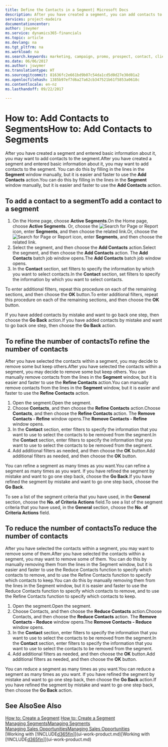 ```yaml
---
title: Define the Contacts in a Segment| Microsoft Docs
description: After you have created a segment, you can add contacts to the segment, for example, as part of a marketing campaign targeting particular customers or clients.
services: project-madeira
documentationcenter: 
author: jswymer
ms.service: dynamics365-financials
ms.topic: article
ms.devlang: na
ms.tgt_pltfrm: na
ms.workload: na
ms.search.keywords: marketing, campaign, promo, prospect, contact, client, customer
ms.date: 06/06/2017
ms.author: jswymer
ms.translationtype: HT
ms.sourcegitcommit: 81636fc2e661bd9b07c54da1cd5d0d27e30d01a2
ms.openlocfilehash: 1385b97ef7d6a27a62cb347521b61f5853a0618c
ms.contentlocale: en-nz
ms.lasthandoff: 09/22/2017

---
```

# <a name="how-to-add-contacts-to-segments"></a><span data-ttu-id="5b43d-103">How to: Add Contacts to Segments</span><span class="sxs-lookup"><span data-stu-id="5b43d-103">How to: Add Contacts to Segments</span></span>
<span data-ttu-id="5b43d-104">After you have created a segment and entered basic information about it, you may want to add contacts to the segment.</span><span class="sxs-lookup"><span data-stu-id="5b43d-104">After you have created a segment and entered basic information about it, you may want to add contacts to the segment.</span></span> <span data-ttu-id="5b43d-105">You can do this by filling in the lines in the **Segment** window manually, but it is easier and faster to use the **Add Contacts** action.</span><span class="sxs-lookup"><span data-stu-id="5b43d-105">You can do this by filling in the lines in the **Segment** window manually, but it is easier and faster to use the **Add Contacts** action.</span></span>

## <a name="to-add-a-contact-to-a-segment"></a><span data-ttu-id="5b43d-106">To add a contact to a segment</span><span class="sxs-lookup"><span data-stu-id="5b43d-106">To add a contact to a segment</span></span>
1. <span data-ttu-id="5b43d-107">On the Home page, choose **Active Segments**.</span><span class="sxs-lookup"><span data-stu-id="5b43d-107">On the Home page, choose **Active Segments**.</span></span> <span data-ttu-id="5b43d-108">Or, choose the ![Search for Page or Report](media/ui-search/search_small.png "Search for Page or Report icon") icon, enter **Segments**, and then choose the related link.</span><span class="sxs-lookup"><span data-stu-id="5b43d-108">Or, choose the ![Search for Page or Report](media/ui-search/search_small.png "Search for Page or Report icon") icon, enter **Segments**, and then choose the related link.</span></span>  
2. <span data-ttu-id="5b43d-109">Select the segment, and then choose the **Add Contacts** action.</span><span class="sxs-lookup"><span data-stu-id="5b43d-109">Select the segment, and then choose the **Add Contacts** action.</span></span> <span data-ttu-id="5b43d-110">The **Add Contacts** batch job window opens.</span><span class="sxs-lookup"><span data-stu-id="5b43d-110">The **Add Contacts** batch job window opens.</span></span>
3. <span data-ttu-id="5b43d-111">In the **Contact** section, set filters to specify the information by which you want to select contacts.</span><span class="sxs-lookup"><span data-stu-id="5b43d-111">In the **Contact** section, set filters to specify the information by which you want to select contacts.</span></span>

<span data-ttu-id="5b43d-112">To enter additional filters, repeat this procedure on each of the remaining sections, and then choose the **OK** button.</span><span class="sxs-lookup"><span data-stu-id="5b43d-112">To enter additional filters, repeat this procedure on each of the remaining sections, and then choose the **OK** button.</span></span>

<span data-ttu-id="5b43d-113">If you have added contacts by mistake and want to go back one step, then choose the **Go Back** action.</span><span class="sxs-lookup"><span data-stu-id="5b43d-113">If you have added contacts by mistake and want to go back one step, then choose the **Go Back** action.</span></span>

## <a name="to-refine-the-number-of-contacts"></a><span data-ttu-id="5b43d-114">To refine the number of contacts</span><span class="sxs-lookup"><span data-stu-id="5b43d-114">To refine the number of contacts</span></span>
<span data-ttu-id="5b43d-115">After you have selected the contacts within a segment, you may decide to remove some but keep others.</span><span class="sxs-lookup"><span data-stu-id="5b43d-115">After you have selected the contacts within a segment, you may decide to remove some but keep others.</span></span> <span data-ttu-id="5b43d-116">You can manually remove contacts from the lines in the **Segment** window, but it is easier and faster to use the **Refine Contacts** action.</span><span class="sxs-lookup"><span data-stu-id="5b43d-116">You can manually remove contacts from the lines in the **Segment** window, but it is easier and faster to use the **Refine Contacts** action.</span></span>

1. <span data-ttu-id="5b43d-117">Open the segment.</span><span class="sxs-lookup"><span data-stu-id="5b43d-117">Open the segment.</span></span>
2. <span data-ttu-id="5b43d-118">Choose **Contacts**, and then choose the **Refine Contacts** action.</span><span class="sxs-lookup"><span data-stu-id="5b43d-118">Choose **Contacts**, and then choose the **Refine Contacts** action.</span></span> <span data-ttu-id="5b43d-119">The **Remove Contacts - Refine** window opens.</span><span class="sxs-lookup"><span data-stu-id="5b43d-119">The **Remove Contacts - Refine** window opens.</span></span>
3. <span data-ttu-id="5b43d-120">In the **Contact** section, enter filters to specify the information that you want to use to select the contacts to be removed from the segment.</span><span class="sxs-lookup"><span data-stu-id="5b43d-120">In the **Contact** section, enter filters to specify the information that you want to use to select the contacts to be removed from the segment.</span></span>
4. <span data-ttu-id="5b43d-121">Add additional filters as needed, and then choose the **OK** button.</span><span class="sxs-lookup"><span data-stu-id="5b43d-121">Add additional filters as needed, and then choose the **OK** button.</span></span>

<span data-ttu-id="5b43d-122">You can refine a segment as many times as you want.</span><span class="sxs-lookup"><span data-stu-id="5b43d-122">You can refine a segment as many times as you want.</span></span> <span data-ttu-id="5b43d-123">If you have refined the segment by mistake and want to go one step back, choose the **Go Back**.</span><span class="sxs-lookup"><span data-stu-id="5b43d-123">If you have refined the segment by mistake and want to go one step back, choose the **Go Back**.</span></span>

<span data-ttu-id="5b43d-124">To see a list of the segment criteria that you have used, in the **General** section, choose the **No. of Criteria Actions** field.</span><span class="sxs-lookup"><span data-stu-id="5b43d-124">To see a list of the segment criteria that you have used, in the **General** section, choose the **No. of Criteria Actions** field.</span></span>

## <a name="to-reduce-the-number-of-contacts"></a><span data-ttu-id="5b43d-125">To reduce the number of contacts</span><span class="sxs-lookup"><span data-stu-id="5b43d-125">To reduce the number of contacts</span></span>
<span data-ttu-id="5b43d-126">After you have selected the contacts within a segment, you may want to remove some of them.</span><span class="sxs-lookup"><span data-stu-id="5b43d-126">After you have selected the contacts within a segment, you may want to remove some of them.</span></span> <span data-ttu-id="5b43d-127">You can do this by manually removing them from the lines in the Segment window, but it is easier and faster to use the Reduce Contacts function to specify which contacts to remove, and to use the Refine Contacts function to specify which contacts to keep.</span><span class="sxs-lookup"><span data-stu-id="5b43d-127">You can do this by manually removing them from the lines in the Segment window, but it is easier and faster to use the Reduce Contacts function to specify which contacts to remove, and to use the Refine Contacts function to specify which contacts to keep.</span></span>

1. <span data-ttu-id="5b43d-128">Open the segment.</span><span class="sxs-lookup"><span data-stu-id="5b43d-128">Open the segment.</span></span>
2. <span data-ttu-id="5b43d-129">Choose Contacts, and then choose the **Reduce Contacts** action.</span><span class="sxs-lookup"><span data-stu-id="5b43d-129">Choose Contacts, and then choose the **Reduce Contacts** action.</span></span> <span data-ttu-id="5b43d-130">The **Remove Contacts - Reduce** window opens.</span><span class="sxs-lookup"><span data-stu-id="5b43d-130">The **Remove Contacts - Reduce** window opens.</span></span>
3. <span data-ttu-id="5b43d-131">In the **Contact** section, enter filters to specify the information that you want to use to select the contacts to be removed from the segment.</span><span class="sxs-lookup"><span data-stu-id="5b43d-131">In the **Contact** section, enter filters to specify the information that you want to use to select the contacts to be removed from the segment.</span></span>
4. <span data-ttu-id="5b43d-132">Add additional filters as needed, and then choose the **OK** button.</span><span class="sxs-lookup"><span data-stu-id="5b43d-132">Add additional filters as needed, and then choose the **OK** button.</span></span>

<span data-ttu-id="5b43d-133">You can reduce a segment as many times as you want.</span><span class="sxs-lookup"><span data-stu-id="5b43d-133">You can reduce a segment as many times as you want.</span></span> <span data-ttu-id="5b43d-134">If you have refined the segment by mistake and want to go one step back, then choose the **Go Back** action.</span><span class="sxs-lookup"><span data-stu-id="5b43d-134">If you have refined the segment by mistake and want to go one step back, then choose the **Go Back** action.</span></span>

## <a name="see-also"></a><span data-ttu-id="5b43d-135">See Also</span><span class="sxs-lookup"><span data-stu-id="5b43d-135">See Also</span></span>
<span data-ttu-id="5b43d-136">[How to: Create a Segment](marketing-how-create-segment.md) </span><span class="sxs-lookup"><span data-stu-id="5b43d-136">[How to: Create a Segment](marketing-how-create-segment.md) </span></span>  
[<span data-ttu-id="5b43d-137">Managing Segments</span><span class="sxs-lookup"><span data-stu-id="5b43d-137">Managing Segments</span></span>](marketing-segments.md)  
[<span data-ttu-id="5b43d-138">Managing Sales Opportunities</span><span class="sxs-lookup"><span data-stu-id="5b43d-138">Managing Sales Opportunities</span></span>](marketing-manage-sales-opportunities.md)  
<span data-ttu-id="5b43d-139">[Working with [!INCLUDE[d365fin](includes/d365fin_md.md)]](ui-work-product.md)</span><span class="sxs-lookup"><span data-stu-id="5b43d-139">[Working with [!INCLUDE[d365fin](includes/d365fin_md.md)]](ui-work-product.md)</span></span>  

